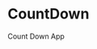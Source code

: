 # CountDown
 Count Down App
     
           
                                                         
                                                                        
                                                                       
                                                               
                                                      
                                    
                     
                  
    
 
   
